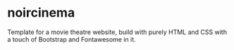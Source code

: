 # noircinema
Template for a movie theatre website, build with purely HTML and CSS with a touch of Bootstrap and Fontawesome in it.
